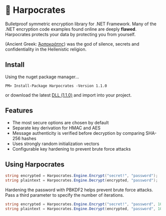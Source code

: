 # :herb: Harpocrates
Bulletproof symmetric encryption library for .NET Framework.
Many of the .NET encryption code examples found online are deeply **flawed**.
Harpocrates protects your data by protecting you from yourself.

(Ancient Greek: [Ἁρποκράτης](https://en.wikipedia.org/wiki/Harpocrates)) was the god of silence, secrets and confidentiality in the Hellenistic religion.

## Install
Using the nuget package manager...
```
PM> Install-Package Harpocrates -Version 1.1.0
```

or download the latest [DLL (1.1.0)](https://github.com/mmeyer2k/harpocrates/releases/download/1.1.0/Harpocrates.dll) and import into your project.

## Features
- The most secure options are chosen by default
- Separate key derivation for HMAC and AES
- Message authenticity is verified before decryption by comparing SHA-256 hashes
- Uses strongly random initialization vectors
- Configurable key hardening to prevent brute force attacks

## Using Harpocrates
```csharp
string encrypted = Harpocrates.Engine.Encrypt("secret!", "password");
string plaintext = Harpocrates.Engine.Decrypt(encrypted, "password");
```

Hardening the password with PBKDF2 helps prevent brute force attacks.
Pass a third parameter to specify the number of iterations.
```csharp
string encrypted = Harpocrates.Engine.Encrypt("secret!", "password", 10000);
string plaintext = Harpocrates.Engine.Decrypt(encrypted, "password", 10000);
```

